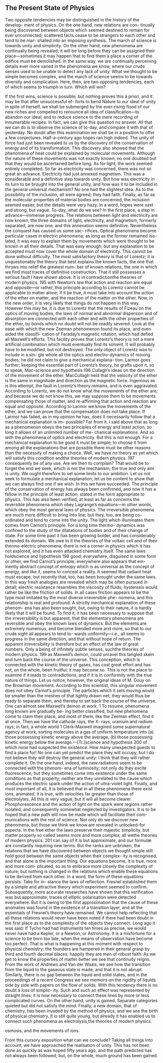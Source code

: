 ## The Present State of Physics

Two opposite tendencies may be distinguished in the history of the develop-
ment of physics. On the one hand, new relations are con-
tinually being discovered between objects which seemed
destined to remain for ever unconnected; scattered facts
cease to be strangers to each other and tend to be mar-
shalled into an imposing synthesis. The march of science
is towards unity and simplicity.
On the other hand, new phenomena are continually
being revealed; it will be long before they can be assigned
their place—sometimes it may happen that to find them
a place a corner of the edifice must be demolished. In the
same way, we are continually perceiving details ever more
varied in the phenomena we know, where our crude senses
used to be unable to detect any lack of unity. What we
thought to be simple becomes complex, and the march of
science seems to be towards diversity and complication.
Here, then, are two opposing tendencies, each of
which seems to triumph in turn. Which will win? 

If the first wins, science is possible; but nothing proves this à priori, and it may be that after unsuccessful ef-
forts to bend Nature to our ideal of unity in spite of
herself, we shall be submerged by the ever-rising flood
of our new riches and compelled to renounce all idea
of classification—to abandon our ideal, and to reduce
science to the mere recording of innumerable recipes.
In fact, we can give this question no answer. All that
we can do is to observe the science of to-day, and compare
it with that of yesterday. No doubt after this examination
we shall be in a position to offer a few conjectures.
Half-a-century ago hopes ran high indeed. The unity
of force had just been revealed to us by the discovery
of the conservation of energy and of its transformation.
This discovery also showed that the phenomena of heat
could be explained by molecular movements. Although
the nature of these movements was not exactly known, no
one doubted but that they would be ascertained before
long. As for light, the work seemed entirely completed.
So far as electricity was concerned, there was not so great
an advance. Electricity had just annexed magnetism.
This was a considerable and a definitive step towards
unity. But how was electricity in its turn to be brought
into the general unity, and how was it to be included in
the general universal mechanism? No one had the slightest idea. As to the possibility of the inclusion, all were
agreed; they had faith. Finally, as far as the molecular
properties of material bodies are concerned, the inclusion
seemed easier, but the details were very hazy. In a word,
hopes were vast and strong, but vague.
To-day, what do we see? In the first place, a step in
advance—immense progress. The relations between light
and electricity are now known; the three domains of light,
electricity, and magnetism, formerly separated, are now
one; and this annexation seems definitive.
Nevertheless the conquest has caused us some sac-
rifices. Optical phenomena become particular cases in
electric phenomena; as long as the former remained iso-
lated, it was easy to explain them by movements which
were thought to be known in all their details. That was
easy enough; but any explanation to be accepted must
now cover the whole domain of electricity. This cannot
be done without difficulty.
The most satisfactory theory is that of Lorentz; it is
unquestionably the theory that best explains the known
facts, the one that throws into relief the greatest num-
ber of known relations, the one in which we find most
traces of definitive construction. That it still possesses a
serious fault I have shown above. It is in contradictionthe theories of modern physics.
195
with Newton’s law that action and reaction are equal and
opposite—or rather, this principle according to Lorentz
cannot be applicable to matter alone; if it be true, it must
take into account the action of the ether on matter, and
the reaction of the matter on the ether. Now, in the new
order, it is very likely that things do not happen in this
way.
However this may be, it is due to Lorentz that the
results of Fizeau on the optics of moving bodies, the laws
of normal and abnormal dispersion and of absorption are
connected with each other and with the other properties
of the ether, by bonds which no doubt will not be readily
severed. Look at the ease with which the new Zeeman
phenomenon found its place, and even aided the classifi-
cation of Faraday’s magnetic rotation, which had defied
all Maxwell’s efforts. This facility proves that Lorentz’s
theory is not a mere artificial combination which must
eventually find its solvent. It will probably have to be
modified, but not destroyed.
The only object of Lorentz was to include in a sin-
gle whole all the optics and electro-dynamics of moving
bodies; he did not claim to give a mechanical explana-
tion. Larmor goes further; keeping the essential part of
Lorentz’s theory, he grafts upon it, so to speak, Mac-science and hypothesis
196
Cullagh’s ideas on the direction of the movement of the
ether. MacCullagh held that the velocity of the ether
is the same in magnitude and direction as the magnetic
force. Ingenious as is this attempt, the fault in Lorentz’s
theory remains, and is even aggravated. According to
Lorentz, we do not know what the movements of the ether
are; and because we do not know this, we may suppose
them to be movements compensating those of matter,
and re-affirming that action and reaction are equal and
opposite. According to Larmor we know the movements
of the ether, and we can prove that the compensation
does not take place.
If Larmor has failed, as in my opinion he has, does
it necessarily follow that a mechanical explanation is im-
possible? Far from it. I said above that as long as a
phenomenon obeys the two principles of energy and least
action, so long it allows of an unlimited number of me-
chanical explanations. And so with the phenomena of
optics and electricity.
But this is not enough. For a mechanical explanation
to be good it must be simple; to choose it from among
all the explanations that are possible there must be other
reasons than the necessity of making a choice. Well, we
have no theory as yet which will satisfy this condition andthe theories of modern physics.
197
consequently be of any use. Are we then to complain?
That would be to forget the end we seek, which is not
the mechanism; the true and only aim is unity.
We ought therefore to set some limits to our ambition.
Let us not seek to formulate a mechanical explanation;
let us be content to show that we can always find one
if we wish. In this we have succeeded. The principle of
the conservation of energy has always been confirmed,
and now it has a fellow in the principle of least action,
stated in the form appropriate to physics. This has also
been verified, at least as far as concerns the reversible
phenomena which obey Lagrange’s equations—in other
words, which obey the most general laws of physics. The
irreversible phenomena are much more difficult to bring
into line; but they, too, are being co-ordinated and tend
to come into the unity. The light which illuminates them
comes from Carnot’s principle. For a long time thermo-
dynamics was confined to the study of the dilatations
of bodies and of their change of state. For some time
past it has been growing bolder, and has considerably
extended its domain. We owe to it the theories of the
voltaic cell and of their thermo-electric phenomena; there
is not a corner in physics which it has not explored, and it
has even attacked chemistry itself. The same laws holdscience and hypothesis
198
good; everywhere, disguised in some form or other, we
find Carnot’s principle; everywhere also appears that em-
inently abstract concept of entropy which is as universal
as the concept of energy, and like it, seems to conceal
a reality. It seemed that radiant heat must escape, but
recently that, too, has been brought under the same laws.
In this way fresh analogies are revealed which may
be often pursued in detail; electric resistance resembles
the viscosity of fluids; hysteresis would rather be like the
friction of solids. In all cases friction appears to be the
type most imitated by the most diverse irreversible phe-
nomena, and this relationship is real and profound.
A strictly mechanical explanation of these phenom-
ena has also been sought, but, owing to their nature, it
is hardly likely that it will be found. To find it, it has
been necessary to suppose that the irreversibility is but
apparent, that the elementary phenomena are reversible
and obey the known laws of dynamics. But the elements
are extremely numerous, and become blended more and
more, so that to our crude sight all appears to tend to-
wards uniformity—i.e., all seems to progress in the same
direction, and that without hope of return. The apparent
irreversibility is therefore but an effect of the law of great
numbers. Only a being of infinitely subtle senses, suchthe theories of modern physics.
199
as Maxwell’s demon, could unravel this tangled skein and
turn back the course of the universe.
This conception, which is connected with the kinetic
theory of gases, has cost great effort and has not, on the
whole, been fruitful; it may become so. This is not the
place to examine if it leads to contradictions, and if it is
in conformity with the true nature of things.
Let us notice, however, the original ideas of M. Gouy
on the Brownian movement. According to this scientist,
this singular movement does not obey Carnot’s principle.
The particles which it sets moving would be smaller than
the meshes of that tightly drawn net; they would thus
be ready to separate them, and thereby to set back the
course of the universe. One can almost see Maxwell’s
demon at work. 1
To resume, phenomena long known are gradually be-
ing better classified, but new phenomena come to claim
their place, and most of them, like the Zeeman effect,
find it at once. Then we have the cathode rays, the X-
rays, uranium and radium rays; in fact, a whole world
1
Clerk-Maxwell imagined some supernatural agency at work,
sorting molecules in a gas of uniform temperature into (a) those
possessing kinetic energy above the average, (b) those possessing
kinetic energy below the average.—[Tr.]science and hypothesis
200
of which none had suspected the existence. How many
unexpected guests to find a place for! No one can yet
predict the place they will occupy, but I do not believe
they will destroy the general unity: I think that they
will rather complete it. On the one hand, indeed, the
new radiations seem to be connected with the phenom-
ena of luminosity; not only do they excite fluorescence,
but they sometimes come into existence under the same
conditions as that property; neither are they unrelated
to the cause which produces the electric spark under the
action of ultra-violet light. Finally, and most important
of all, it is believed that in all these phenomena there
exist ions, animated, it is true, with velocities far greater
than those of electrolytes. All this is very vague, but it
will all become clearer.
Phosphorescence and the action of light on the spark
were regions rather isolated, and consequently somewhat
neglected by investigators. It is to be hoped that a new
path will now be made which will facilitate their com-
munications with the rest of science. Not only do we
discover new phenomena, but those we think we know
are revealed in unlooked-for aspects. In the free ether
the laws preserve their majestic simplicity, but matter
properly so called seems more and more complex; all wethe theories of modern physics.
201
can say of it is but approximate, and our formulæ are
constantly requiring new terms.
But the ranks are unbroken, the relations that we
have discovered between objects we thought simple still
hold good between the same objects when their complex-
ity is recognised, and that alone is the important thing.
Our equations become, it is true, more and more com-
plicated, so as to embrace more closely the complexity
of nature; but nothing is changed in the relations which
enable these equations to be derived from each other. In
a word, the form of these equations persists. Take for in-
stance the laws of reflection. Fresnel established them by
a simple and attractive theory which experiment seemed
to confirm. Subsequently, more accurate researches have
shown that this verification was but approximate; traces
of elliptic polarisation were detected everywhere. But it
is owing to the first approximation that the cause of these
anomalies was found in the existence of a transition layer,
and all the essentials of Fresnel’s theory have remained.
We cannot help reflecting that all these relations would
never have been noted if there had been doubt in the first
place as to the complexity of the objects they connect.
Long ago it was said: If Tycho had had instruments ten
times as precise, we would never have had a Kepler, or a Newton, or Astronomy. It is a misfortune for a science
to be born too late, when the means of observation have
become too perfect. That is what is happening at this
moment with respect to physical chemistry; the founders
are hampered in their general grasp by third and fourth
decimal places; happily they are men of robust faith. As
we get to know the properties of matter better we see
that continuity reigns. From the work of Andrews and
Van der Waals, we see how the transition from the liquid
to the gaseous state is made, and that it is not abrupt.
Similarly, there is no gap between the liquid and solid
states, and in the proceedings of a recent Congress we
see memoirs on the rigidity of liquids side by side with
papers on the flow of solids.
With this tendency there is no doubt a loss of simplic-
ity. Such and such an effect was represented by straight
lines; it is now necessary to connect these lines by more
or less complicated curves. On the other hand, unity is
gained. Separate categories quieted but did not satisfy
the mind.
Finally, a new domain, that of chemistry, has been
invaded by the method of physics, and we see the birth of
physical chemistry. It is still quite young, but already it
has enabled us to connect such phenomena as electrolysis,the theories of modern physics.

osmosis, and the movements of ions.

From this cursory exposition what can we conclude?
Taking all things into account, we have approached the
realisation of unity. This has not been done as quickly as
was hoped fifty years ago, and the path predicted has not
always been followed; but, on the whole, much ground has been gained.
